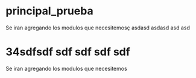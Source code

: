 # principal_prueba
Se iran agregando los modulos que necesitemosç
asdasd
asdasd
asd
asd


34sdfsdf
sdf
sdf
sdf
sdf
=======
Se iran agregando los modulos que necesitemos
